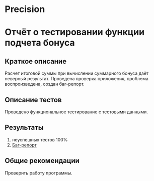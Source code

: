 # Precision

# Отчёт о тестировании функции подчета бонуса 

## Краткое описание

Расчет итоговой суммы при вычислении суммарного бонуса даёт неверный результат. 
Проведена проверка приложения, проблема воспроизведена, создан баг-репорт.

## Описание тестов

Проведено функциональное тестирование с тестовыми данными.

## Результаты

1. неуспешных тестов 100%
2. [Баг-репорт](https://github.com/Boldyrev-M/Javaqa5-2-2/issues/1)

## Общие рекомендации

Проверить работу программы.
